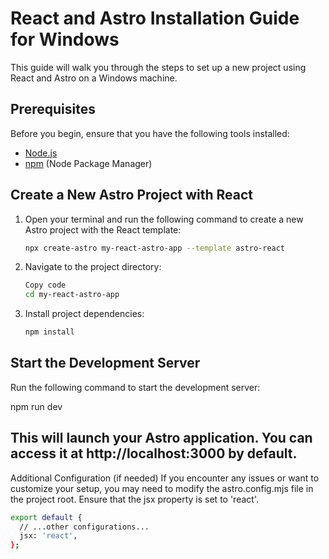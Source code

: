 # React and Astro Installation Guide for Windows

This guide will walk you through the steps to set up a new project using React and Astro on a Windows machine.

## Prerequisites

Before you begin, ensure that you have the following tools installed:

- [Node.js](https://nodejs.org/)
- [npm](https://www.npmjs.com/) (Node Package Manager)

## Create a New Astro Project with React

1. Open your terminal and run the following command to create a new Astro project with the React template:

   ```bash
   npx create-astro my-react-astro-app --template astro-react
1. Navigate to the project directory:

   ```bash
   Copy code
   cd my-react-astro-app

2. Install project dependencies:

   ```bash
   npm install

## Start the Development Server
Run the following command to start the development server:

npm run dev

## This will launch your Astro application. You can access it at http://localhost:3000 by default.

Additional Configuration (if needed)
If you encounter any issues or want to customize your setup, you may need to modify the astro.config.mjs file in the project root. Ensure that the jsx property is set to 'react'.

   ```bash
   export default {
     // ...other configurations...
     jsx: 'react',
   };

